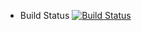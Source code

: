 
* Build Status
[![Build Status](http://http://16.29.148.107:8080/buildStatus/icon?job=instavote%2Fworker-build)](http://http://16.29.148.107:8080/job/instavote/job/worker-build/)
